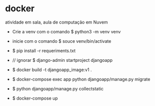 # docker
atividade em sala, aula de computação em Nuvem

- Crie a venv com o comando $ python3 -m venv venv

- inicie com o comando $ souce venv/bin/activate

- $ pip install -r requeriments.txt

- // ignorar $ django-admin startproject djangoapp

- $ docker build -t djangoapp_image:v1 .

- $ docker-compose exec app python djangoapp/manage.py migrate

- $ python djangoapp/manage.py collectstatic

- $ docker-compose up
